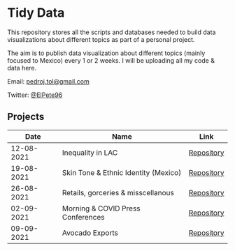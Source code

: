 # Tidy Data
This repository stores all the scripts and databases needed to build data visualizations about different topics as part of a personal project. 

The aim is to publish data visualization about different topics (mainly focused to Mexico) every 1 or 2 weeks. I will be uploading all my code & data here.

Email: pedroj.tol@gmail.com

Twitter: [@ElPete96](https://twitter.com/ElPete96)

## Projects

| Date     | Name              | Link                                                                                                         |
|----------|-------------------|--------------------------------------------------------------------------------------------------------------|
|12-08-2021| Inequality in LAC | [Repository](https://github.com/PedroToL/TidyData/tree/main/12-08-2021%20(Inequality%20in%20Latin%20America))|
|19-08-2021| Skin Tone & Ethnic Identity (Mexico)| [Repository](https://github.com/PedroToL/TidyData/tree/main/19-08-2021%20(Ethnic%20Identity%20%26%20Skin%20Tone))|
|26-08-2021| Retails, gorceries & misscellanous | [Repository](https://github.com/PedroToL/TidyData/tree/main/26-08-2021%20(Retail,%20groceries%20and%20miscellaneous)) |
|02-09-2021| Morning & COVID Press Conferences | [Repository](https://github.com/PedroToL/TidyData/tree/main/03-09-2021%20(Press%20Conferences)) |
|09-09-2021| Avocado Exports | [Repository](https://github.com/PedroToL/TidyData/tree/main/10-09-2021%20(Avocado%20Exports)) |



